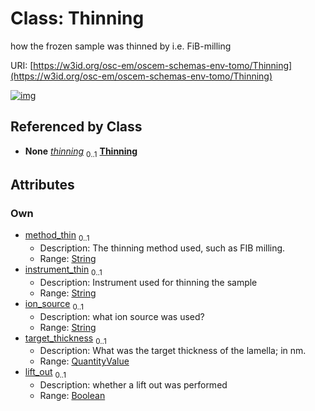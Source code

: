 
# Class: Thinning

how the frozen sample was thinned by i.e. FiB-milling

URI: [https://w3id.org/osc-em/oscem-schemas-env-tomo/Thinning](https://w3id.org/osc-em/oscem-schemas-env-tomo/Thinning)


[![img](https://yuml.me/diagram/nofunky;dir:TB/class/[QuantityValue]<target_thickness%200..1-++[Thinning&#124;method_thin:string%20%3F;instrument_thin:string%20%3F;ion_source:string%20%3F;lift_out:boolean%20%3F],[SampleEnv]++-%20thinning%200..1>[Thinning],[SampleEnv],[QuantityValue])](https://yuml.me/diagram/nofunky;dir:TB/class/[QuantityValue]<target_thickness%200..1-++[Thinning&#124;method_thin:string%20%3F;instrument_thin:string%20%3F;ion_source:string%20%3F;lift_out:boolean%20%3F],[SampleEnv]++-%20thinning%200..1>[Thinning],[SampleEnv],[QuantityValue])

## Referenced by Class

 *  **None** *[thinning](thinning.md)*  <sub>0..1</sub>  **[Thinning](Thinning.md)**

## Attributes


### Own

 * [method_thin](method_thin.md)  <sub>0..1</sub>
     * Description: The thinning method used, such as FIB milling.
     * Range: [String](types/String.md)
 * [instrument_thin](instrument_thin.md)  <sub>0..1</sub>
     * Description: Instrument used for thinning the sample
     * Range: [String](types/String.md)
 * [ion_source](ion_source.md)  <sub>0..1</sub>
     * Description: what ion source was used?
     * Range: [String](types/String.md)
 * [target_thickness](target_thickness.md)  <sub>0..1</sub>
     * Description: What was the target thickness of the lamella; in nm.
     * Range: [QuantityValue](QuantityValue.md)
 * [lift_out](lift_out.md)  <sub>0..1</sub>
     * Description: whether a lift out was performed
     * Range: [Boolean](types/Boolean.md)
